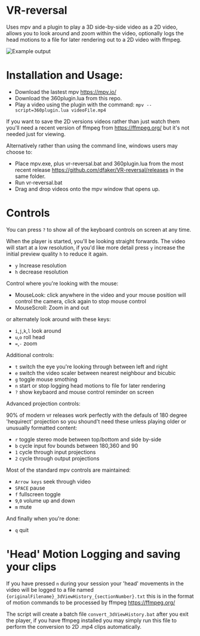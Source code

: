 # VR-reversal

Uses mpv and a plugin to play a 3D side-by-side video as a 2D video, allows you to look around and zoom within the video, optionally logs the head motions to a file for later rendering out to a 2D video with ffmpeg.

![Example output](https://github.com/dfaker/VR-reversal/blob/master/example.gif?raw=true)

# Installation and Usage:

- Download the lastest mpv https://mpv.io/
- Download the 360plugin.lua from this repo.
- Play a video using the plugin with the command: `mpv --script=360plugin.lua videoFile.mp4`

If you want to save the 2D versions videos rather than just watch them you'll need a recent version of ffmpeg from https://ffmpeg.org/ but it's not needed just for viewing.

Alternatively rather than using the command line, windows users may choose to:

- Place mpv.exe, plus vr-reversal.bat and 360plugin.lua from the most recent release https://github.com/dfaker/VR-reversal/releases in the same folder.
- Run vr-reversal.bat
- Drag and drop videos onto the mpv window that opens up.

# Controls

You can press `?` to show all of the keyboard controls on screen at any time.

When the player is started, you'll be looking straight forwards. 
The video will start at a low resolution, if you'd like more detail press `y` increase the initial preview quality `h` to reduce it again.

- `y` Increase resolution
- `h` decrease resolution

Control where you're looking with the mouse:

- MouseLook: click anywhere in the video and your mouse position will control the camera, click again to stop mouse control
- MouseScroll: Zoom in and out

or alternately look around with these keys:

- `i`,`j`,`k`,`l` look around 
- `u`,`o` roll head
- `=`,`-` zoom

Additional controls:

- `t` switch the eye you're looking through between left and right
- `e` switch the video scaler between nearest neighbour and bicubic
- `g` toggle mouse smothing
- `n` start or stop logging head motions to file for later rendering
- `?` show keybaord and mouse control reminder on screen

Advanced projection controls:

90% of modern vr releases work perfectly with the defauls of 180 degree 'hequirect' projection so you shound't need these unless playing older or unusually formatted content:

- `r` toggle stereo mode between top/bottom and side by-side
- `b` cycle input fov bounds between 180,360 and 90
- `1` cycle through input projections
- `2` cycle through output projections

Most of the standard mpv controls are maintained:

- `Arrow keys` seek through video
- `SPACE` pause
- `f` fullscreen toggle
- `9`,`0` volume up and down
- `m` mute

And finally when  you're done:

- `q` quit

# 'Head' Motion Logging and saving your clips
If you have pressed `n` during your session your 'head' movements in the video will be logged to a file named `{originalFilename}_3dViewHistory_{sectionNumber}.txt` this is in the format of motion commands to be processed by ffmpeg https://ffmpeg.org/

The script will create a batch file `convert_3dViewHistory.bat` after you exit the player, if you have ffmpeg installed you may simply run this file to perform the conversion to 2D .mp4 clips automatically.
